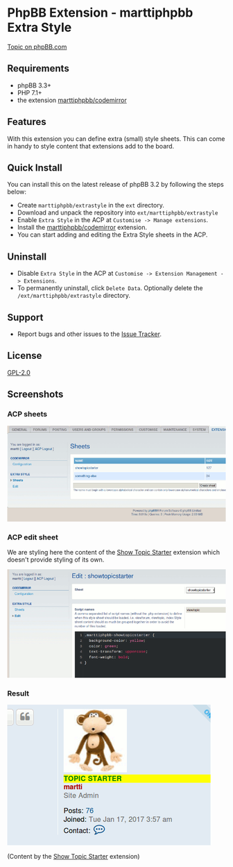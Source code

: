 # PhpBB Extension - marttiphpbb Extra Style

[Topic on phpBB.com](https://www.phpbb.com/community/viewtopic.php?f=456&t=2473561)

## Requirements

* phpBB 3.3+
* PHP 7.1+
* the extension [marttiphpbb/codemirror](https://github.com/marttiphpbb/phpbb-ext-codemirror)

## Features

With this extension you can define extra (small) style sheets.
This can come in handy to style content that extensions add to the
board.

## Quick Install

You can install this on the latest release of phpBB 3.2 by following the steps below:

* Create `marttiphpbb/extrastyle` in the `ext` directory.
* Download and unpack the repository into `ext/marttiphpbb/extrastyle`
* Enable `Extra Style` in the ACP at `Customise -> Manage extensions`.
* Install the [marttiphpbb/codemirror](https://github.com/marttiphpbb/phpbb-ext-codemirror) extension.
* You can start adding and editing the Extra Style sheets in the ACP.

## Uninstall

* Disable `Extra Style` in the ACP at `Customise -> Extension Management -> Extensions`.
* To permanently uninstall, click `Delete Data`. Optionally delete the `/ext/marttiphpbb/extrastyle` directory.

## Support

* Report bugs and other issues to the [Issue Tracker](https://github.com/marttiphpbb/phpbb-ext-extrastyle/issues).

## License

[GPL-2.0](license.txt)

## Screenshots

### ACP sheets

![ACP sheets](doc/sheets.png)

### ACP edit sheet

We are styling here the content of the [Show Topic Starter](https://github.com/marttiphpbb/phpbb-ext-showtopicstarter) extension which doesn't provide styling of its own.

![ACP edit sheet](doc/edit.png)

### Result

![Result](doc/result.png)

(Content by the [Show Topic Starter](https://github.com/marttiphpbb/phpbb-ext-showtopicstarter) extension)
